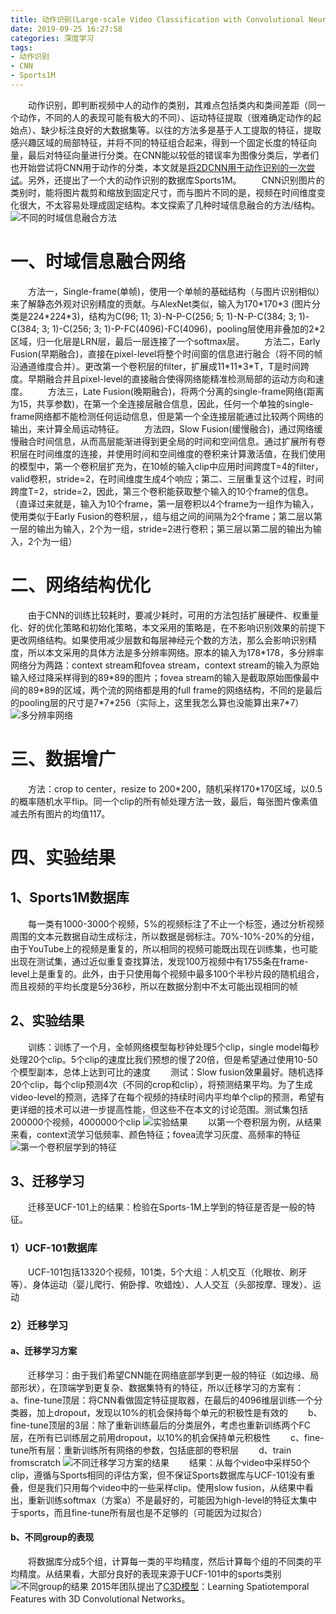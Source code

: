 ```yaml
---
title: 动作识别(Large-scale Video Classification with Convolutional Neural Networks, CVPR 2014)
date: 2019-09-25 16:27:58
categories: 深度学习
tags:
- 动作识别
- CNN
- Sports1M
---
```

&emsp;&emsp;动作识别，即判断视频中人的动作的类别，其难点包括类内和类间差距（同一个动作，不同的人的表现可能有极大的不同）、运动特征提取（很难确定动作的起始点）、缺少标注良好的大数据集等。以往的方法多是基于人工提取的特征，提取感兴趣区域的局部特征，并将不同的特征组合起来，得到一个固定长度的特征向量，最后对特征向量进行分类。在CNN能以较低的错误率为图像分类后，学者们也开始尝试将CNN用于动作的分类，本文就是[将2DCNN用于动作识别的一次尝试](https://cs.stanford.edu/people/karpathy/deepvideo/)。另外，还提出了一个大的动作识别的数据库Sports1M。
&emsp;&emsp;CNN识别图片的类别时，能将图片裁剪和缩放到固定尺寸，而与图片不同的是，视频在时间维度变化很大，不太容易处理成固定结构。本文探索了几种时域信息融合的方法/结构。
![](/images/Large/fuse.png "不同的时域信息融合方法")
# 一、时域信息融合网络
&emsp;&emsp;方法一，Single-frame(单帧)，使用一个单帧的基础结构（与图片识别相似）来了解静态外观对识别精度的贡献。与AlexNet类似，输入为170\*170\*3 (图片分类是224\*224\*3)，结构为C(96; 11; 3)-N-P-C(256; 5; 1)-N-P-C(384; 3; 1)-C(384; 3; 1)-C(256; 3; 1)-P-FC(4096)-FC(4096)，pooling层使用非叠加的2\*2区域，归一化层是LRN层，最后一层连接了一个softmax层。
&emsp;&emsp;方法二，Early Fusion(早期融合)，直接在pixel-level将整个时间窗的信息进行融合（将不同的帧沿通道维度合并）。更改第一个卷积层的filter，扩展成11\*11\*3\*T，T是时间跨度。早期融合并且pixel-level的直接融合使得网络能精准检测局部的运动方向和速度。
&emsp;&emsp;方法三，Late Fusion(晚期融合)，将两个分离的single-frame网络(距离为15，共享参数)，在第一个全连接层融合信息，因此，任何一个单独的single-frame网络都不能检测任何运动信息，但是第一个全连接层能通过比较两个网络的输出，来计算全局运动特征。
&emsp;&emsp;方法四，Slow Fusion(缓慢融合)，通过网络缓慢融合时间信息，从而高层能渐进得到更全局的时间和空间信息。通过扩展所有卷积层在时间维度的连接，并使用时间和空间维度的卷积来计算激活值，在我们使用的模型中，第一个卷积层扩充为，在10帧的输入clip中应用时间跨度T=4的filter，valid卷积，stride=2，在时间维度生成4个响应；第二、三层重复这个过程，时间跨度T=2，stride=2，因此，第三个卷积能获取整个输入的10个frame的信息。（直译过来就是，输入为10个frame，第一层卷积以4个frame为一组作为输入，使用类似于Early Fusion的卷积层，，组与组之间的间隔为2个frame；第二层以第一层的输出为输入，2个为一组，stride=2进行卷积；第三层以第二层的输出为输入，2个为一组）
# 二、网络结构优化
&emsp;&emsp;由于CNN的训练比较耗时，要减少耗时，可用的方法包括扩展硬件、权重量化、好的优化策略和初始化策略，本文采用的策略是，在不影响识别效果的前提下更改网络结构。如果使用减少层数和每层神经元个数的方法，那么会影响识别精度，所以本文采用的具体方法是多分辨率网络。原本的输入为178\*178，多分辨率网络分为两路：context stream和fovea stream，context stream的输入为原始输入经过降采样得到的89\*89的图片；fovea stream的输入是截取原始图像最中间的89\*89的区域，两个流的网络都是用的full frame的网络结构，不同的是最后的pooling层的尺寸是7\*7\*256（实际上，这里我怎么算也没能算出来7\*7）
![](/images/Large/multiresolution.png "多分辨率网络")
# 三、数据增广
&emsp;&emsp;方法：crop to center，resize to 200\*200，随机采样170\*170区域，以0.5的概率随机水平flip。同一个clip的所有帧处理方法一致，最后，每张图片像素值减去所有图片的均值117。
# 四、实验结果
## 1、Sports1M数据库
&emsp;&emsp;每一类有1000-3000个视频，5%的视频标注了不止一个标签，通过分析视频周围的文本元数据自动生成标注，所以数据是弱标注。70%-10%-20%的分组，由于YouTube上的视频是重复的，所以相同的视频可能既出现在训练集，也可能出现在测试集，通过近似重复查找算法，发现100万视频中有1755条在frame-level上是重复的。此外，由于只使用每个视频中最多100个半秒片段的随机组合，而且视频的平均长度是5分36秒，所以在数据分割中不太可能出现相同的帧
## 2、实验结果
&emsp;&emsp;训练：训练了一个月，全帧网络模型每秒钟处理5个clip，single model每秒处理20个clip。5个clip的速度比我们预想的慢了20倍，但是希望通过使用10-50个模型副本，总体上达到可比的速度
&emsp;&emsp;测试：Slow fusion效果最好。随机选择20个clip，每个clip预测4次（不同的crop和clip），将预测结果平均。为了生成video-level的预测，选择了在每个视频的持续时间内平均单个clip的预测，希望有更详细的技术可以进一步提高性能，但这些不在本文的讨论范围。测试集包括200000个视频，4000000个clip
![](/images/Large/results.png "实验结果")
&emsp;&emsp;以第一个卷积层为例，从结果来看，context流学习低频率、颜色特征；fovea流学习灰度、高频率的特征
![](/images/Large/filter.png "第一个卷积层学到的特征")
## 3、迁移学习
&emsp;&emsp;迁移至UCF-101上的结果：检验在Sports-1M上学到的特征是否是一般的特征。
### 1）UCF-101数据库
&emsp;&emsp;UCF-101包括13320个视频，101类，5个大组：人机交互（化眼妆、刷牙等）、身体运动（婴儿爬行、俯卧撑、吹蜡烛）、人人交互（头部按摩、理发）、运动
### 2）迁移学习
#### a、迁移学习方案
&emsp;&emsp;迁移学习：由于我们希望CNN能在网络底部学到更一般的特征（如边缘、局部形状），在顶端学到更复杂、数据集特有的特征，所以迁移学习的方案有：
&emsp;&emsp;a、fine-tune顶层：将CNN看做固定特征提取器，在最后的4096维层训练一个分类器，加上dropout，发现以10%的机会保持每个单元的积极性是有效的
&emsp;&emsp;b、fine-tune顶层的3层：除了重新训练最后的分类层外，考虑也重新训练两个FC层，在所有已训练层之前用dropout，以10%的机会保持单元积极性
&emsp;&emsp;c、fine-tune所有层：重新训练所有网络的参数，包括底部的卷积层
&emsp;&emsp;d、train fromscratch
![](/images/Large/transfer.png "不同迁移学习方案的结果")
&emsp;&emsp;结果：从每个video中采样50个clip，遵循与Sports相同的评估方案，但不保证Sports数据库与UCF-101没有重叠，但是我们只用每个video中的一些采样clip。使用slow fusion，从结果中看出，重新训练softmax（方案a）不是最好的，可能因为high-level的特征太集中于sports，而且fine-tune所有层也是不足够的（可能因为过拟合）
#### b、不同group的表现
&emsp;&emsp;将数据库分成5个组，计算每一类的平均精度，然后计算每个组的不同类的平均精度。从结果看，大部分良好的表现来源于UCF-101中的sports类别
![](/images/Large/group.png "不同group的结果")
2015年团队提出了[C3D模型](http://vlg.cs.dartmouth.edu/c3d/)：Learning Spatiotemporal Features with 3D Convolutional Networks。